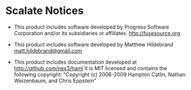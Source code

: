 Scalate Notices 
===============

* This product includes software developed by
  Progress Software Corporation and/or its  subsidiaries or affiliates.
  <http://fusesource.org>

* This product includes software developed by
  Matthew Hildebrand <matt.hildebrand@gmail.com>

* This product includes documentation developed at <http://github.com/nex3/haml>
  It is MIT licensed and contains the following copyright:
  "Copyright (c) 2006-2009 Hampton Catlin, Nathan Weizenbaum, and Chris Eppstein"
